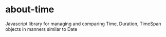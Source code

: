 # about-time
Javascript  library for managing and comparing Time, Duration, TimeSpan objects in manners similar to Date
